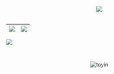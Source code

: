   <div align="center">
<img src="https://github-readme-streak-stats.herokuapp.com/?user=Toyin5&theme=dark&date_format=j%20M%5B%20Y%5D" />
  </div>
<br>

|![](https://github-readme-stats.vercel.app/api?username=Toyin5&&show_icons=true&title_color=ffffff&icon_color=bb2acf&text_color=daf7dc&bg_color=151515)|![](https://github-readme-stats.vercel.app/api/top-langs/?username=Toyin5&layout=compact&theme=tokyonight&langs_count=10&hide=lua)|
|-|-|


![](https://activity-graph.herokuapp.com/graph?username=Toyin5&theme=redical)



<br>
<p align="center"><p align="center"> <img src="https://komarev.com/ghpvc/?username=Toyin5" alt="toyin"/> </p>  </p>
<br>
